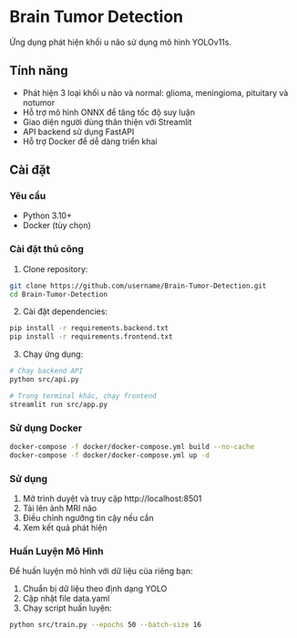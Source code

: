 # Brain Tumor Detection

Ứng dụng phát hiện khối u não sử dụng mô hình YOLOv11s.

## Tính năng

- Phát hiện 3 loại khối u não và normal: glioma, meningioma, pituitary và notumor
- Hỗ trợ mô hình ONNX để tăng tốc độ suy luận
- Giao diện người dùng thân thiện với Streamlit
- API backend sử dụng FastAPI
- Hỗ trợ Docker để dễ dàng triển khai

## Cài đặt

### Yêu cầu

- Python 3.10+
- Docker (tùy chọn)

### Cài đặt thủ công

1. Clone repository:
```bash
git clone https://github.com/username/Brain-Tumor-Detection.git
cd Brain-Tumor-Detection
```

2. Cài đặt dependencies:
```bash
pip install -r requirements.backend.txt
pip install -r requirements.frontend.txt
```
3. Chạy ứng dụng:
```bash
# Chạy backend API
python src/api.py

# Trong terminal khác, chạy frontend
streamlit run src/app.py
```

### Sử dụng Docker
```bash
docker-compose -f docker/docker-compose.yml build --no-cache
docker-compose -f docker/docker-compose.yml up -d
```

### Sử dụng
1. Mở trình duyệt và truy cập http://localhost:8501
2. Tải lên ảnh MRI não
3. Điều chỉnh ngưỡng tin cậy nếu cần
4. Xem kết quả phát hiện

### Huấn Luyện Mô Hình
Để huấn luyện mô hình với dữ liệu của riêng bạn:
1. Chuẩn bị dữ liệu theo định dạng YOLO
2. Cập nhật file data.yaml
3. Chạy script huấn luyện:
```bash
python src/train.py --epochs 50 --batch-size 16
```
